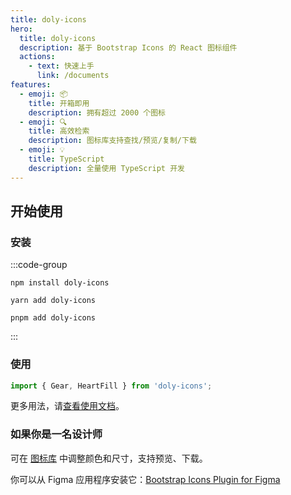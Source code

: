 ```yaml
---
title: doly-icons
hero:
  title: doly-icons
  description: 基于 Bootstrap Icons 的 React 图标组件
  actions:
    - text: 快速上手
      link: /documents
features:
  - emoji: 📦
    title: 开箱即用
    description: 拥有超过 2000 个图标
  - emoji: 🔍
    title: 高效检索
    description: 图标库支持查找/预览/复制/下载
  - emoji: 💡
    title: TypeScript
    description: 全量使用 TypeScript 开发
---
```


## 开始使用

### 安装

:::code-group

```shell [npm]
npm install doly-icons
```

```shell [yarn]
yarn add doly-icons
```

```shell [pnpm]
pnpm add doly-icons
```

:::

### 使用

```typescript
import { Gear, HeartFill } from 'doly-icons';
```

更多用法，请[查看使用文档](/documents)。

### 如果你是一名设计师

可在 [图标库](/icons) 中调整颜色和尺寸，支持预览、下载。

你可以从 Figma 应用程序安装它：[Bootstrap Icons Plugin for Figma](https://www.figma.com/community/plugin/868341386266170307/Bootstrap-Icons)

<!-- [bootstrap icons]: https://icons.getbootstrap.com/
[svg symbol]: https://css-tricks.com/svg-symbol-good-choice-icons/ -->
